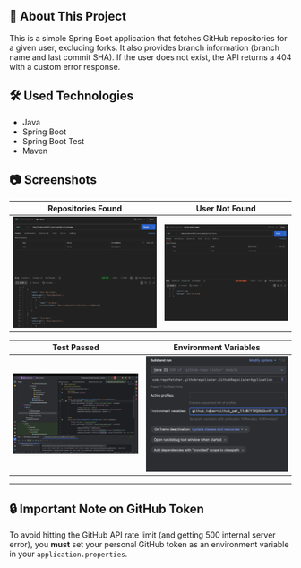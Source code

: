 ## :bookmark_tabs: About This Project

This is a simple Spring Boot application that fetches GitHub repositories for a given user, excluding forks. It also provides branch information (branch name and last commit SHA). If the user does not exist, the API returns a 404 with a custom error response.

## :hammer_and_wrench: Used Technologies

* Java
* Spring Boot
* Spring Boot Test
* Maven

## :camera: Screenshots

Repositories Found           |  User Not Found
:----------------------------:|:-------------------------:
![Repositories Found](src/main/resources/static/images/repos_found.png) | ![User Not Found](src/main/resources/static/images/user_not_found.png)

Test Passed                  | Environment Variables
:----------------------------:|:-------------------------:
![Test Passed](src/main/resources/static/images/test_passed.png) | ![Environment Variables](src/main/resources/static/images/environment_variables.png)

---

## :lock: Important Note on GitHub Token

To avoid hitting the GitHub API rate limit (and getting 500 internal server error), you **must** set your personal GitHub token as an environment variable in your `application.properties`.
